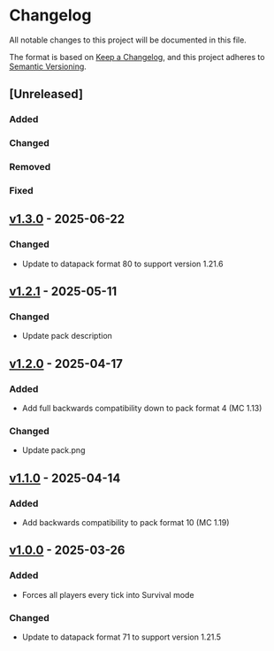 # Changelog

All notable changes to this project will be documented in this file.

The format is based on [Keep a Changelog](https://keepachangelog.com/en/1.1.0/),
and this project adheres to [Semantic Versioning](https://semver.org/spec/v2.0.0.html).

## [Unreleased]

### Added

### Changed

### Removed

### Fixed

## [v1.3.0](https://github.com/Neluxx/no-creative-mode/releases/tag/v1.3.0) - 2025-06-22

### Changed
- Update to datapack format 80 to support version 1.21.6

## [v1.2.1](https://github.com/Neluxx/no-creative-mode/releases/tag/v1.2.1) - 2025-05-11

### Changed
- Update pack description

## [v1.2.0](https://github.com/Neluxx/no-creative-mode/releases/tag/v1.2.0) - 2025-04-17

### Added
- Add full backwards compatibility down to pack format 4 (MC 1.13)

### Changed
- Update pack.png

## [v1.1.0](https://github.com/Neluxx/no-creative-mode/releases/tag/v1.1.0) - 2025-04-14

### Added
- Add backwards compatibility to pack format 10 (MC 1.19)

## [v1.0.0](https://github.com/Neluxx/no-creative-mode/releases/tag/v1.0.0) - 2025-03-26

### Added
- Forces all players every tick into Survival mode

### Changed
- Update to datapack format 71 to support version 1.21.5

